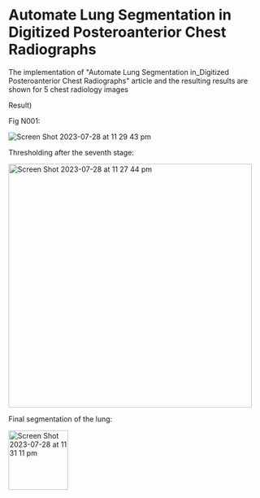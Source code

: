 # Automate Lung Segmentation in Digitized Posteroanterior Chest Radiographs

The implementation of "Automate Lung Segmentation in_Digitized Posteroanterior Chest Radiographs" article and the resulting results are shown for 5 chest radiology images


Result)

Fig N001:

![Screen Shot 2023-07-28 at 11 29 43 pm](https://github.com/HesamoddinHosseini/Automate_Lung_Segmentation_in_Digitized_Posteroanterior_Chest_Radiographs/assets/89314766/26f7ec7f-4e64-4047-a2e5-f317cba8123a)


Thresholding after the seventh stage:

<img width="479" alt="Screen Shot 2023-07-28 at 11 27 44 pm" src="https://github.com/HesamoddinHosseini/Automate_Lung_Segmentation_in_Digitized_Posteroanterior_Chest_Radiographs/assets/89314766/95a9150a-7d22-4894-860f-a4b720065c77">

Final segmentation of the lung:

<img width="117" alt="Screen Shot 2023-07-28 at 11 31 11 pm" src="https://github.com/HesamoddinHosseini/Automate_Lung_Segmentation_in_Digitized_Posteroanterior_Chest_Radiographs/assets/89314766/54bd24e7-0ad1-4be9-aaac-5cb5245f7584">

